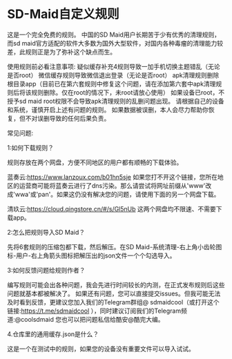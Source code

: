 # SD-Maid自定义规则
这是一个完全免费的规则。
中国的SD Maid用户长期苦于少有优秀的清理规则，而sd maid官方适配的软件大多数为国外大型软件，对国内各种毒瘤的清理能力较差，此规则正是为了弥补这个缺点而生。

使用规则前必看注意事项:
疑似缓存补充4规则导致一加手机切换主题错乱（无论是否root）
微信缓存规则导致微信退出登录（无论是否root）
apk清理规则删除根目录app（目前已在第六套规则中修复这个问题，请在添加第六套中apk清理规则后将该规则删除。仅在root的情况下，未root请放心使用）
如果设备已root，不授予sd maid root权限不会导致apk清理规则的乱删问题出现。
请根据自己的设备和系统，谨慎开启上述有问题的规则。
如果数据被误删，本人会尽力帮助你恢复，但不对误删导致的任何后果负责。

常见问题:

1:如何下载规则？

规则存放在两个网盘，方便不同地区的用户都有顺畅的下载体验。

蓝奏云:https://www.lanzoux.com/b01hn5sje
如果您打不开这个链接，您所在地区的运营商可能将蓝奏云进行了dns污染。那么请尝试将网址前缀从'www'改成'wwa'或'pan'。如果这仍没有解决您的问题，请使用下面的另一个网盘下载。

清玖云:https://cloud.qingstore.cn/#/s/Gl5nUb
这两个网盘均不限速、不需要下载app。

2:怎么把规则导入SD Maid？

先将6套规则的压缩包都下载，然后解压。在SD Maid-系统清理-右上角小齿轮图标-用户-右上角箭头图标把解压出的json文件一个个勾选导入。

3:如何反馈问题给规则作者？

编写规则可能会出各种问题，我会先进行时间较长的内测，在正式发布规则后这些问题就基本都被解决了。
如果还有问题，您可以直接提交issues。但我可能无法及时看到反馈，更建议您加入我们的Telegram群组@
sdmaidcool（或打开这个链接:https://t.me/sdmaidcool  ），同时建议订阅我们的Telegram频道:@coolsdmaid
您也可以把问题私信给酷安@酷完大编。

4.仓库里的通用缓存.json是什么？

这是一个在测试中的规则，如果您的设备没有重要文件可以导入试试。
